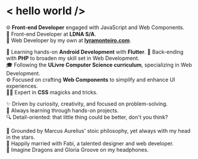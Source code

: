 # < hello world />
🌐 **Front-end Developer** engaged with JavaScript and Web Components.  
🚀 Front-end Developer at **LDNA S/A**.  
🧭 Web Developer by my own at **[lyramonteiro.com](https://lyramonteiro.com)**.  
  
📗 Learning hands-on **Android Development** with **Flutter**.
📘 Back-ending with **PHP** to broaden my skill set in Web Development.  
🎓 Following the **ULivre Computer Science curriculum**, specializing in Web Development.  
⚙️ Focused on crafting **Web Components** to simplify and enhance UI experiences.  
🧙‍♀️ Expert in **CSS** magicks and tricks.  
  
✨ Driven by curiosity, creativity, and focused on problem-solving.  
🎯 Always learning through hands-on projects.  
🔍 Detail-oriented: that little thing could be better, don't you think?  

🌌 Grounded by Marcus Aurelius' stoic philosophy, yet always with my head in the stars.  
💜 Happily married with Fabi, a talented designer and web developer.  
🎼 Imagine Dragons and Gloria Groove on my headphones.  
